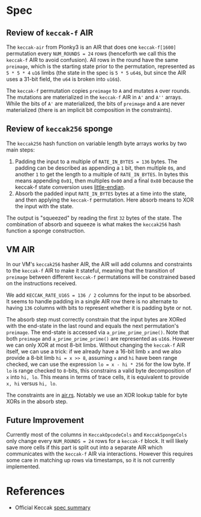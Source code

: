 # Spec

## Review of `keccak-f` AIR

The `keccak-air` from Plonky3 is an AIR that does one `keccak-f[1600]` permutation every `NUM_ROUNDS = 24` rows (henceforth we call this the `keccak-f` AIR to avoid confusion). All rows in the round have the same `preimage`, which is the starting state prior to the permutation, represented as `5 * 5 * 4` `u16` limbs (the state in the spec is `5 * 5` `u64`s, but since the AIR uses a 31-bit field, the `u64` is broken into `u16`s).

The `keccak-f` permutation copies `preimage` to `A` and mutates `A` over rounds. The mutations are materialized in the `keccak-f` AIR in `A'` and `A''` arrays. While the bits of `A'` are materialized, the bits of `preimage` and `A` are never materialized (there is an implicit bit composition in the constraints).

## Review of `keccak256` sponge

The `keccak256` hash function on variable length byte arrays works by two main steps:

1. Padding the input to a multiple of `RATE_IN_BYTES = 136` bytes. The padding can be described as appending a `1` bit, then multiple `0`s, and another `1` to get the length to a multiple of `RATE_IN_BYTES`. In bytes this means appending `0x01`, then multiples `0x00` and a final `0x80` because the keccak-f state conversion uses [little-endian](https://keccak.team/keccak_bits_and_bytes.html).
2. Absorb the padded input `RATE_IN_BYTES` bytes at a time into the state, and then applying the `keccak-f` permutation. Here absorb means to XOR the input with the state.

The output is "squeezed" by reading the first `32` bytes of the state. The combination of absorb and squeeze is what makes the `keccak256` hash function a sponge construction.

## VM AIR

In our VM's `keccak256` hasher AIR, the AIR will add columns and constraints to the `keccak-f` AIR to make it stateful, meaning that the transition of `preimage` between different `keccak-f` permutations will be constrained based on the instructions received.

We add `KECCAK_RATE_U16S = 136 / 2` columns for the input to be absorbed.
It seems to handle padding in a single AIR row there is no alternate to having `136` columns with bits to represent whether it is padding byte or not.

The absorb step must correctly constrain that the input bytes are XORed with the end-state in the last round and equals the next permutation's `preimage`. The end-state is accessed via `a_prime_prime_prime()`. Note that both `preimage` and `a_prime_prime_prime()` are represented as `u16`s. However we can only XOR at most 8-bit limbs. Without changing the `keccak-f` AIR itself, we can use a trick:
if we already have a 16-bit limb `x` and we also provide a 8-bit limb `hi = x >> 8`, assuming `x` and `hi` have been range checked, we can use the expression `lo = x - hi * 256` for the low byte. If `lo` is range checked to `8`-bits, this constrains a valid byte decomposition of `x` into `hi, lo`. This means in terms of trace cells, it is equivalent to provide `x, hi` versus `hi, lo`.

The constraints are in [air.rs](./src/air.rs). Notably we use an XOR lookup table for byte XORs in the absorb step.

## Future Improvement

Currently most of the columns in `KeccakOpcodeCols` and `KeccakSpongeCols` only change every `NUM_ROUNDS = 24` rows for a `keccak-f` block. It will likely save more cells if this part is split out into a separate AIR which communicates with the `keccak-f` AIR via interactions. However this requires some care in matching up rows via timestamps, so it is not currently implemented.

# References

- Official Keccak [spec summary](https://keccak.team/keccak_specs_summary.html)
